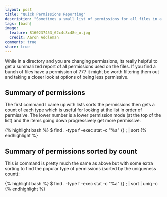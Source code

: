 ```yaml
---
layout: post
title: "Quick Permissions Reporting"
description: "Sometimes a small list of permissions for all files in a directory is really helpful. Here are some commands to help out with printing the octal permissions mode for all files and counting the results."
tags: [bash]
image:
  feature: 8160237453_62c4c8c48e_o.jpg
  credit: Aaron Addleman
comments: true
share: true
---
```


While in a directory and you are changing permissions, its really helpful to get a summarized report of all permissions used on the files. If you find a bunch of files have a permission of 777 it might be worth filtering them out and taking a closer look at options of being less permissive.

## Summary of permissions

The first command I came up with lists sorts the permissions then gets a count of each type which is useful for looking at the list in order of permissive. The lower number is a lower permission mode (at the top of the list) and the items going down progressively get more permissive.

{% highlight bash %}
$ find . -type f -exec stat -c "%a" {} \; | sort
{% endhighlight %}

## Summary of permissions sorted by count

This is command is pretty much the same as above but with some extra sorting to find the popular type of permissions (sorted by the uniqueness count):

{% highlight bash %}
$ find . -type f -exec stat -c "%a" {} \; | sort | uniq -c
{% endhighlight %}